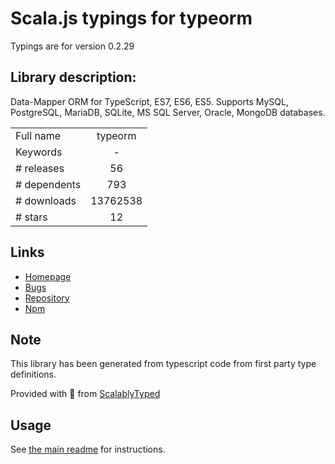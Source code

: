 
# Scala.js typings for typeorm

Typings are for version 0.2.29

## Library description:
Data-Mapper ORM for TypeScript, ES7, ES6, ES5. Supports MySQL, PostgreSQL, MariaDB, SQLite, MS SQL Server, Oracle, MongoDB databases.

|                    |                 |
| ------------------ | :-------------: |
| Full name          | typeorm |
| Keywords           | - |
| # releases         | 56 |
| # dependents       | 793 |
| # downloads        | 13762538 |
| # stars            | 12 |

## Links
- [Homepage](https://github.com/typeorm/typeorm#readme)
- [Bugs](https://github.com/typeorm/typeorm/issues)
- [Repository](https://github.com/typeorm/typeorm)
- [Npm](https://www.npmjs.com/package/typeorm)
    


## Note
This library has been generated from typescript code from first party type definitions.

Provided with :purple_heart: from [ScalablyTyped](https://github.com/oyvindberg/ScalablyTyped)

## Usage
See [the main readme](../../readme.md) for instructions.


